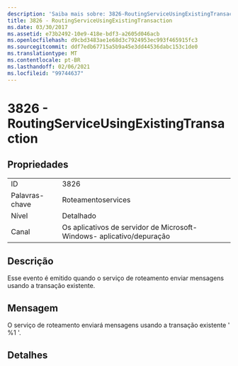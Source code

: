 ```yaml
---
description: 'Saiba mais sobre: 3826-RoutingServiceUsingExistingTransaction'
title: 3826 - RoutingServiceUsingExistingTransaction
ms.date: 03/30/2017
ms.assetid: e73b2492-10e9-418e-bdf3-a2605d046acb
ms.openlocfilehash: d9cbd3483ae1e68d3c7924953ec993f465915fc3
ms.sourcegitcommit: ddf7edb67715a5b9a45e3dd44536dabc153c1de0
ms.translationtype: MT
ms.contentlocale: pt-BR
ms.lasthandoff: 02/06/2021
ms.locfileid: "99744637"
---
```

# <a name="3826---routingserviceusingexistingtransaction"></a>3826 - RoutingServiceUsingExistingTransaction

## <a name="properties"></a>Propriedades  
  
|||  
|-|-|  
|ID|3826|  
|Palavras-chave|Roteamentoservices|  
|Nível|Detalhado|  
|Canal|Os aplicativos de servidor de Microsoft-Windows- aplicativo/depuração|  
  
## <a name="description"></a>Descrição  

 Esse evento é emitido quando o serviço de roteamento enviar mensagens usando a transação existente.  
  
## <a name="message"></a>Mensagem  

 O serviço de roteamento enviará mensagens usando a transação existente ' %1 '.  
  
## <a name="details"></a>Detalhes
